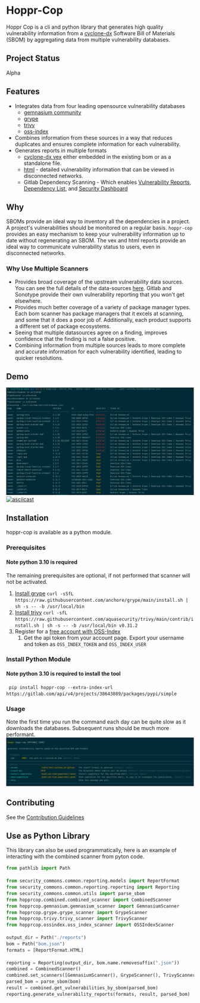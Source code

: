 # Hoppr-Cop

Hoppr Cop is a cli and python library that generates high quality vulnerability information from a [cyclone-dx](https://cyclonedx.org/)
Software Bill of Materials (SBOM) by aggregating data from multiple vulnerability databases.

## Project Status

Alpha 

## Features

* Integrates data from four leading opensource vulnerability databases 
  * [gemnasium community](https://advisories.gitlab.com)
  * [grype](https://github.com/anchore/grype)
  * [trivy](https://aquasecurity.github.io/trivy/v0.31.2/)
  * [oss-index](https://ossindex.sonatype.org/)
* Combines information from these sources in a way that reduces duplicates and ensures complete information for each vulnerability. 
* Generates reports in multiple formats
  * [cyclone-dx vex](https://cyclonedx.org/capabilities/vex/) either embedded in the existing bom or as a standalone file.  
  * [html](https://lmco.gitlab.io/hoppr/utilities/supply-chain-security/hoppr-cop/npm-vulnerabilities.html) - detailed vulnerability information that can be viewed in disconnected networks. 
  * Gitlab Dependency Scanning - Which enables  [Vulnerability Reports](https://docs.gitlab.com/ee/user/application_security/vulnerability_report/),
  [Dependency List](https://docs.gitlab.com/ee/user/application_security/dependency_list/), and [Security Dashboard](https://docs.gitlab.com/ee/user/application_security/security_dashboard/)
  
## Why 

SBOMs provide an ideal way to inventory all the dependencies in a project. A project's vulnerabilities should be monitored on a regular basis. 
`hoppr-cop` provides an easy mechanism to keep your vulnerability information up to date without regenerating an SBOM. 
The vex and html reports provide an ideal way to communicate vulnerability status to users, even in disconnected networks.  

### Why Use Multiple Scanners

- Provides broad coverage of the upstream vulnerability data sources.  You can see the full details of the data-sources [here](docs/data-sources.md). Gitlab and Sonotype provide their own vulnerability reporting that you won't get elsewhere. 
- Provides much better coverage of a variety of package manager types.  Each bom scanner has package managers that it excels at scanning, and some that it does a poor job of.  Additionally, each product supports a different set of package ecosystems.
- Seeing that multiple datasources agree on a finding, improves confidence that the finding is not a false positive. 
- Combining information from multiple sources leads to more complete and accurate information for each vulnerability identified, leading to quicker resolutions. 

## Demo
![](docs/example.png)
[![asciicast](https://asciinema.org/a/sbQOjmD21IpewQEdg6DBVq7iR.svg)](https://asciinema.org/a/sbQOjmD21IpewQEdg6DBVq7iR)

## Installation 

hoppr-cop is available as a python module.   

### Prerequisites

#### Note python 3.10 is required 
The remaining prerequisites are optional, if not performed that scanner will not be activated. 

1. [Install grype](https://github.com/anchore/grype#installation) `curl -sSfL https://raw.githubusercontent.com/anchore/grype/main/install.sh | sh -s -- -b /usr/local/bin`
2. [Install trivy](https://aquasecurity.github.io/trivy/v0.31.2/getting-started/installation/) `curl -sfL https://raw.githubusercontent.com/aquasecurity/trivy/main/contrib/install.sh | sh -s -- -b /usr/local/bin v0.31.2`
3. Register for a [free account with OSS-Index](https://ossindex.sonatype.org/user/register)
   1. Get the api token from your account page.  Export your username and token as `OSS_INDEX_TOKEN` and `OSS_INDEX_USER`

### Install Python Module 

#### Note python 3.10 is required to install the tool

` pip install hoppr-cop --extra-index-url https://gitlab.com/api/v4/projects/38643089/packages/pypi/simple`

### Usage

Note the first time you run the command each day can be quite slow as it downloads the databases.  Subsequent runs should be much more performant. 
![](docs/usage.png)
## Contributing 

See the [Contribution Guidelines](docs/contributing.md)

## Use as Python Library

This library can also be used programmatically, here is an example of interacting with the combined scanner from pyton code. 
```python
from pathlib import Path

from security_commons.common.reporting.models import ReportFormat
from security_commons.common.reporting.reporting import Reporting
from security_commons.common.utils import parse_sbom
from hopprcop.combined.combined_scanner import CombinedScanner
from hopprcop.gemnasium.gemnasium_scanner import GemnasiumScanner
from hopprcop.grype.grype_scanner import GrypeScanner
from hopprcop.trivy.trivy_scanner import TrivyScanner
from hopprcop.ossindex.oss_index_scanner import OSSIndexScanner

output_dir = Path("./reports")
bom = Path("bom.json")
formats = [ReportFormat.HTML]

reporting = Reporting(output_dir, bom.name.removesuffix(".json"))
combined = CombinedScanner()
combined.set_scanners([GemnasiumScanner(), GrypeScanner(), TrivyScanner, OSSIndexScanner()])
parsed_bom = parse_sbom(bom)
result = combined.get_vulnerabilities_by_sbom(parsed_bom)
reporting.generate_vulnerability_reports(formats, result, parsed_bom)
```



